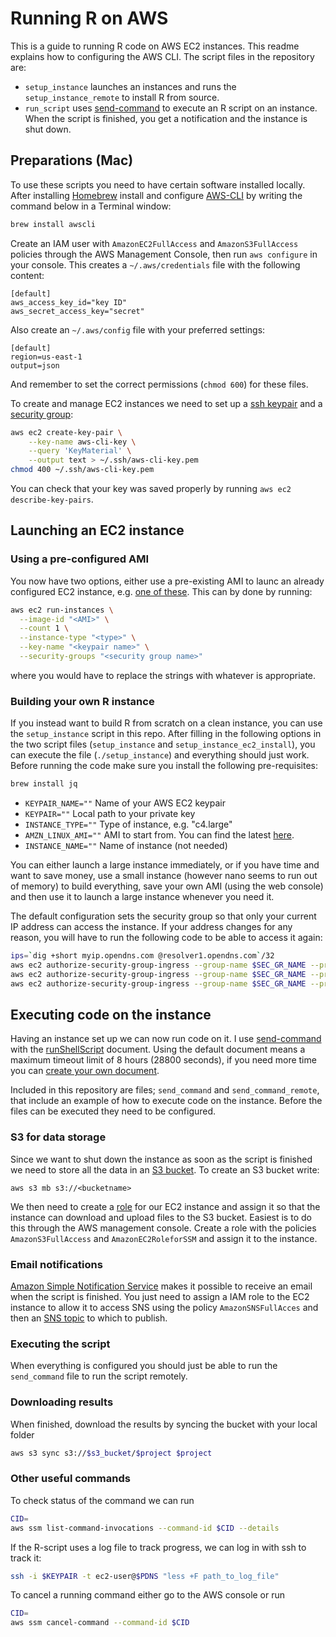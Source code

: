 # Running R on AWS

This is a guide to running R code on AWS EC2 instances. This readme explains how to configuring the AWS CLI. The script files in the repository are:

*   `setup_instance` launches an instances and runs the `setup_instance_remote` to install R from source.
*   `run_script` uses [send-command](http://docs.aws.amazon.com/cli/latest/reference/ssm/send-command.html) to execute an R script on an instance. When the script is finished, you get a notification and the instance is shut down.

## Preparations (Mac)

To use these scripts you need to have certain software installed locally. After installing [Homebrew](https://brew.sh/) install and configure [AWS-CLI](http://docs.aws.amazon.com/cli/latest/userguide/cli-chap-welcome.html) by writing the command below in a Terminal window:

```sh
brew install awscli
```

Create an IAM user with `AmazonEC2FullAccess` and `AmazonS3FullAccess` policies through the AWS Management Console, then run `aws configure` in your console. This creates a `~/.aws/credentials` file with the following content:

```
[default]
aws_access_key_id="key ID"
aws_secret_access_key="secret"
```

Also create an `~/.aws/config` file with your preferred settings:
```
[default]
region=us-east-1
output=json
```

And remember to set the correct permissions (`chmod 600`) for these files.

To create and manage EC2 instances we need to set up a [ssh keypair](http://docs.aws.amazon.com/cli/latest/userguide/cli-ec2-keypairs.html) and a [security group](http://docs.aws.amazon.com/cli/latest/userguide/cli-ec2-sg.html):

```sh
aws ec2 create-key-pair \
    --key-name aws-cli-key \
    --query 'KeyMaterial' \
    --output text > ~/.ssh/aws-cli-key.pem
chmod 400 ~/.ssh/aws-cli-key.pem
```

You can check that your key was saved properly by running `aws ec2 describe-key-pairs`.

## Launching an EC2 instance

### Using a pre-configured AMI
You now have two options, either use a pre-existing AMI to launc an already configured EC2 instance, e.g. [one of these](http://www.louisaslett.com/RStudio_AMI/). This can by done by running:

```sh
aws ec2 run-instances \
  --image-id "<AMI>" \
  --count 1 \
  --instance-type "<type>" \
  --key-name "<keypair name>" \
  --security-groups "<security group name>"
```

where you would have to replace the strings with whatever is appropriate.

### Building your own R instance

If you instead want to build R from scratch on a clean instance, you can use the `setup_instance` script in this repo. After filling in the following options in the two script files (`setup_instance` and `setup_instance_ec2_install`), you can execute the file (`./setup_instance`) and everything should just work. Before running the code make sure you install the following pre-requisites:

```sh
brew install jq
```

*   `KEYPAIR_NAME=""` Name of your AWS EC2 keypair
*   `KEYPAIR=""` Local path to your private key
*   `INSTANCE_TYPE=""` Type of instance, e.g. "c4.large"
*   `AMZN_LINUX_AMI=""` AMI to start from. You can find the latest [here](https://aws.amazon.com/amazon-linux-ami/).
*   `INSTANCE_NAME=""` Name of instance (not needed)

You can either launch a large instance immediately, or if you have time and want to save money, use a small instance (however nano seems to run out of memory) to build everything, save your own AMI (using the web console) and then use it to launch a large instance whenever you need it.

The default configuration sets the security group so that only your current IP address can access the instance. If your address changes for any reason, you will have to run the following code to be able to access it again:

```sh
ips=`dig +short myip.opendns.com @resolver1.opendns.com`/32
aws ec2 authorize-security-group-ingress --group-name $SEC_GR_NAME --protocol tcp --port 22 --cidr $ips
aws ec2 authorize-security-group-ingress --group-name $SEC_GR_NAME --protocol tcp --port 8787 --cidr $ips
aws ec2 authorize-security-group-ingress --group-name $SEC_GR_NAME --protocol tcp --port 3838 --cidr $ips
```

## Executing code on the instance
Having an instance set up we can now run code on it. I use [send-command](http://docs.aws.amazon.com/cli/latest/reference/ssm/send-command.html) with the [runShellScript](http://docs.aws.amazon.com/systems-manager/latest/APIReference/aws-runShellScript.html) document. Using the default document means a maximum timeout limit of 8 hours (28800 seconds), if you need more time you can [create your own document](http://docs.aws.amazon.com/systems-manager/latest/userguide/create-ssm-doc.html).

Included in this repository are files; `send_command` and `send_command_remote`, that include an example of how to execute code on the instance. Before the files can be executed they need to be configured.

### S3 for data storage
Since we want to shut down the instance as soon as the script is finished we need to store all the data in an [S3 bucket](http://docs.aws.amazon.com/cli/latest/userguide/using-s3-commands.html). To create an S3 bucket write:

```
aws s3 mb s3://<bucketname>
```

We then need to create a [role](http://docs.aws.amazon.com/IAM/latest/UserGuide/id_roles_use_switch-role-ec2.html) for our EC2 instance and assign it so that the instance can download and upload files to the S3 bucket. Easiest is to do this through the AWS management console. Create a role with the policies `AmazonS3FullAccess` and `AmazonEC2RoleforSSM` and assign it to the instance.

### Email notifications
[Amazon Simple Notification Service](https://aws.amazon.com/sns/) makes it possible to receive an email when the script is finished. You just need to assign a IAM role to the EC2 instance to allow it to access SNS using the policy `AmazonSNSFullAcces` and then an [SNS topic](http://docs.aws.amazon.com/gettingstarted/latest/deploy/creating-an-sns-topic.html) to which to publish.

### Executing the script
When everything is configured you should just be able to run the `send_command` file to run the script remotely.

### Downloading results
When finished, download the results by syncing the bucket with your local folder

```sh
aws s3 sync s3://$s3_bucket/$project $project
```

### Other useful commands
To check status of the command we can run

```sh
CID=
aws ssm list-command-invocations --command-id $CID --details
```

If the R-script uses a log file to track progress, we can log in with ssh to track it:

```sh
ssh -i $KEYPAIR -t ec2-user@$PDNS "less +F path_to_log_file"
```

To cancel a running command either go to the AWS console or run

```sh
CID=
aws ssm cancel-command --command-id $CID
```